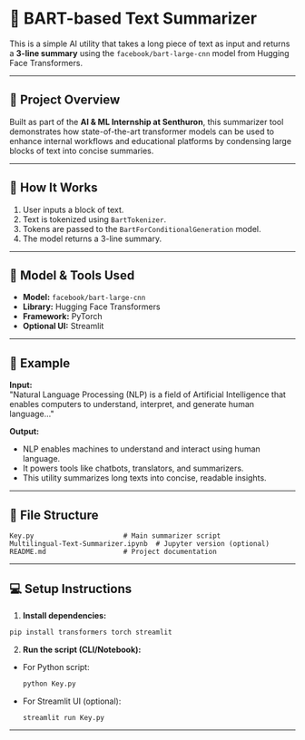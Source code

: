 # 📝 BART-based Text Summarizer

This is a simple AI utility that takes a long piece of text as input and returns a **3-line summary** using the `facebook/bart-large-cnn` model from Hugging Face Transformers.

---

## 📌 Project Overview

Built as part of the **AI & ML Internship at Senthuron**, this summarizer tool demonstrates how state-of-the-art transformer models can be used to enhance internal workflows and educational platforms by condensing large blocks of text into concise summaries.

---

## 🚀 How It Works

1. User inputs a block of text.
2. Text is tokenized using `BartTokenizer`.
3. Tokens are passed to the `BartForConditionalGeneration` model.
4. The model returns a 3-line summary.

---

## 🧠 Model & Tools Used

- **Model:** `facebook/bart-large-cnn`
- **Library:** Hugging Face Transformers
- **Framework:** PyTorch
- **Optional UI:** Streamlit

---

## 🧪 Example

**Input:**  
"Natural Language Processing (NLP) is a field of Artificial Intelligence that enables computers to understand, interpret, and generate human language..."

**Output:**  
- NLP enables machines to understand and interact using human language.  
- It powers tools like chatbots, translators, and summarizers.  
- This utility summarizes long texts into concise, readable insights.

---

## 📁 File Structure

```
Key.py                      # Main summarizer script
Multilingual-Text-Summarizer.ipynb  # Jupyter version (optional)
README.md                   # Project documentation
```

---

## 💻 Setup Instructions

1. **Install dependencies:**

```bash
pip install transformers torch streamlit
```

2. **Run the script (CLI/Notebook):**  
- For Python script:  
  ```bash
  python Key.py
  ```
- For Streamlit UI (optional):  
  ```bash
  streamlit run Key.py
  ```

---
